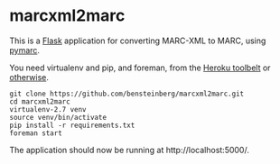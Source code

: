marcxml2marc
============

This is a [Flask](http://flask.pocoo.org/) application for converting MARC-XML to MARC, using [pymarc](https://github.com/edsu/pymarc). 

You need virtualenv and pip, and foreman, from the [Heroku toolbelt](https://toolbelt.heroku.com/) or [otherwise](https://github.com/ddollar/foreman).

```
git clone https://github.com/bensteinberg/marcxml2marc.git
cd marcxml2marc
virtualenv-2.7 venv
source venv/bin/activate
pip install -r requirements.txt
foreman start
```

The application should now be running at http://localhost:5000/.